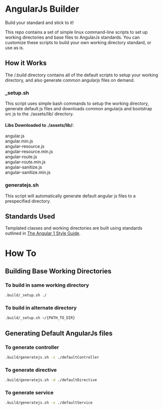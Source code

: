 # AngularJs Builder

Build your standard and stick to it!

This repo contains a set of simple linux command-line scripts to set up working directories 
and base files to AngularJs standards. You can customize these scripts to build your own working
directory standard, or use as is.

## How it Works

The /.build directory contains all of the default scripts to setup your working directory, and 
also generate common angularjs files on demand. 

### _setup.sh

This script uses simple bash commands to setup the working directory, generate default js files
and downloads common angularjs and bootstrap src js to the ./assets/lib/ directory.

#### Libs Downloaded to ./assets/lib/:

   angular.js                                     
   angular.min.js                                  
   angular-resource.js    
   angular-resource.min.js     
   angular-route.js              
   angular-route.min.js             
   angular-sanitize.js             
   angular-sanitize.min.js               

### generatejs.sh

This script will automatically generate default angular js files to a prespecified directory. 

## Standards Used

Templated classes and working directories are built using standards 
outlined in [The Angular 1 Style Guide](https://github.com/johnpapa/angular-styleguide/tree/master/a1/README.md). 

# How To

## Building Base Working Directories
 
### To build in same working directory
 
 ``` sh
 .build/_setup.sh ./
```
### To build in alternate directory

 ``` sh
 .build/_setup.sh ~/{PATH_TO_DIR}
```

## Generating Default AngularJs files

### To generate controller

 ``` sh
 .build/generatejs.sh -c ./defaultController
```

### To generate directive

 ``` sh
 .build/generatejs.sh -d ./defaultDirective
```

### To generate service

 ``` sh
 .build/generatejs.sh -s ./defaultService
```

